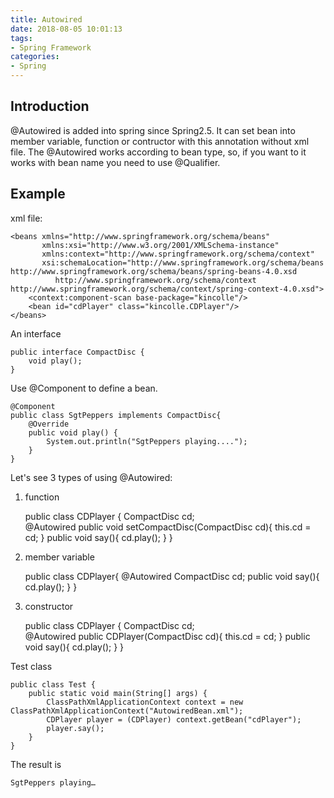 ```yaml
---
title: Autowired
date: 2018-08-05 10:01:13
tags:
- Spring Framework
categories:
- Spring
---
```

## Introduction
@Autowired is added into spring since Spring2.5. It can set bean into member variable, function or contructor with this annotation without xml file. The @Autowired works according to bean type, so, if you want to it works with bean name you need to use @Qualifier.

## Example
xml file:

	<beans xmlns="http://www.springframework.org/schema/beans"
	       xmlns:xsi="http://www.w3.org/2001/XMLSchema-instance"
	       xmlns:context="http://www.springframework.org/schema/context"
	       xsi:schemaLocation="http://www.springframework.org/schema/beans http://www.springframework.org/schema/beans/spring-beans-4.0.xsd
	          http://www.springframework.org/schema/context http://www.springframework.org/schema/context/spring-context-4.0.xsd">
	    <context:component-scan base-package="kincolle"/>
	    <bean id="cdPlayer" class="kincolle.CDPlayer"/>
	</beans>

An interface

	public interface CompactDisc {
	    void play();
	}

Use @Component to define a bean.
	
	@Component
	public class SgtPeppers implements CompactDisc{
	    @Override
	    public void play() {
	        System.out.println("SgtPeppers playing....");
	    }
	}

Let's see 3 types of using @Autowired:

1. function

	public class CDPlayer {
	    CompactDisc cd;   
	    @Autowired
	    public void setCompactDisc(CompactDisc cd){
	        this.cd = cd;
	    }
	    public void say(){
	        cd.play();
	    }
	}

2. member variable

	public class CDPlayer{
	     @Autowired
	     CompactDisc cd;
	     public void say(){
	          cd.play();
	     }
	}

3. constructor

	public class CDPlayer {
	    CompactDisc cd;   
	    @Autowired
	    public CDPlayer(CompactDisc cd){
	        this.cd = cd;
	    }
	    public void say(){
	        cd.play();
	    }
	}

Test class

	public class Test {
	    public static void main(String[] args) {
	        ClassPathXmlApplicationContext context = new ClassPathXmlApplicationContext("AutowiredBean.xml");
	        CDPlayer player = (CDPlayer) context.getBean("cdPlayer");
	        player.say();
	    }
	}

The result is 

	SgtPeppers playing…
